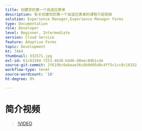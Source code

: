 ```yaml
---
title: 创建您的第一个自适应表单
description: 有关创建您的第一个自适应表单的课程介绍视频
solution: Experience Manager,Experience Manager Forms
type: Documentation
role: Developer
level: Beginner, Intermediate
version: Cloud Service
feature: Adaptive Forms
topic: Development
kt: 7464
thumbnail: 332571.jpg
exl-id: 61c83104-7253-4636-b4d6-d8eec8db1cde
source-git-commit: 2f619bc6ebaae36c8b9d05d8c4ff5c1cc8c18332
workflow-type: tm+mt
source-wordcount: '18'
ht-degree: 0%

---
```


# 简介视频


>[!VIDEO](https://video.tv.adobe.com/v/332571?quality=12&learn=on)
